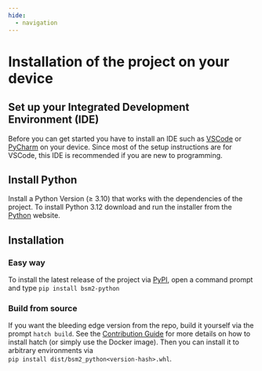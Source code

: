 ```yaml
---
hide:
  - navigation
---
```


# Installation of the project on your device

<h2> Set up your Integrated Development Environment (IDE) </h2>

Before you can get started you have to install an IDE such as [VSCode](https://code.visualstudio.com/) or [PyCharm](https://www.jetbrains.com/de-de/pycharm/) on your device. Since most of the setup instructions are for VSCode, this IDE is recommended if you are new to programming.

<h2> Install Python </h2>

Install a Python Version ($\ge$ 3.10) that works with the dependencies of the project. To install Python 3.12 download and run the installer from the [Python](https://www.python.org/) website.

## Installation

### Easy way

To install the latest release of the project via [PyPI](https://pypi.org/), open a command prompt and type
`pip install bsm2-python`

### Build from source

If you want the bleeding edge version from the repo, build it yourself via the prompt `hatch build`. See the [Contribution Guide](../contribute/) for more details on how to install hatch (or simply use the Docker image). Then you can install it to arbitrary environments via <br> `pip install dist/bsm2_python<version-hash>.whl`.
